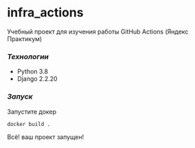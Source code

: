 # infra_actions

Учебный проект для изучения работы GitHub Actions (Яндекс Практикум)

### ***Технологии***
- Python 3.8
- Django 2.2.20

### ***Запуск***
Запустите докер
```
docker build .
```
Всё! ваш проект запущен!
